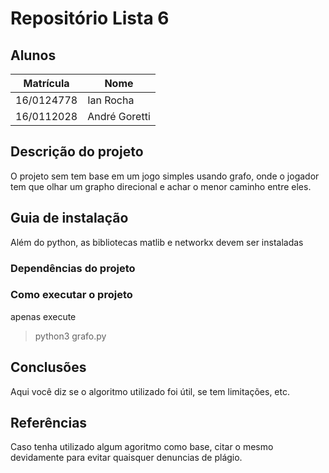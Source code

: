 # Repositório Lista 6

## Alunos  
| Matrícula | Nome |  
|-----------------------|---------------------|  
| 16/0124778 | Ian Rocha |  
| 16/0112028 | André Goretti |  
## Descrição do projeto
O projeto sem tem base em um jogo simples usando grafo, onde o jogador tem que olhar um grapho direcional e achar o menor caminho entre eles.
## Guia de instalação
Além do python, as bibliotecas matlib e networkx devem ser instaladas
### Dependências do projeto
### Como executar o projeto
 apenas execute
 >python3 grafo.py
## Conclusões
Aqui você diz se o algoritmo utilizado foi útil, se tem limitações, etc.
## Referências
Caso tenha utilizado algum agoritmo como base, citar o mesmo devidamente para  evitar quaisquer denuncias de plágio.
